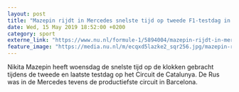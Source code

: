 ```yaml
---
layout: post
title: "Mazepin rijdt in Mercedes snelste tijd op tweede F1-testdag in Barcelona"
date: Wed, 15 May 2019 18:52:00 +0200
category: sport
externe_link: "https://www.nu.nl/formule-1/5894004/mazepin-rijdt-in-mercedes-snelste-tijd-op-tweede-f1-testdag-in-barcelona.html"
feature_image: "https://media.nu.nl/m/ecqxd5lazke2_sqr256.jpg/mazepin-rijdt-in-mercedes-snelste-tijd-op-tweede-f1-testdag-in-barcelona.jpg"
---
```


Nikita Mazepin heeft woensdag de snelste tijd op de klokken gebracht tijdens de tweede en laatste testdag op het Circuit de Catalunya. De Rus was in de Mercedes tevens de productiefste circuit in Barcelona.
